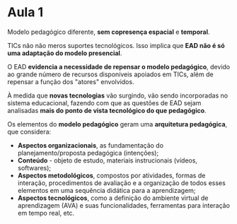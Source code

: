 # Aula 1

Modelo pedagógico diferente, **sem copresença espacial** e **temporal**.

TICs não não meros suportes tecnológicos. Isso implica que **EAD não é só uma adaptação do modelo presencial**.

O EAD **evidencia a necessidade de repensar o modelo pedagógico**, devido ao grande número de recursos disponíveis apoiados em TICs, além de repensar a função dos "atores" envolvidos.

À medida que **novas tecnologias** vão surgindo, vão sendo incorporadas no sistema educacional, fazendo com que as questões de EAD sejam analisadas **mais do ponto de vista tecnológico do que pedagógico**.

Os elementos do **modelo pedagógico** geram uma **arquitetura pedagógica**, que considera:

- **Aspectos organizacionais**, as fundamentação do planejamento/proposta pedagógica (intenções);
- **Conteúdo** - objeto de estudo, materiais instrucionais (vídeos, softwares);
- **Aspectos metodológicos**, compostos por atividades, formas de interação, procedimentos de avaliação e a organização de todos esses elementos em uma sequência didática para a aprendizagem;
- **Aspectos tecnológicos**, como a definição do ambiente virtual de aprendizagem (AVA) e suas funcionalidades, ferramentas para interação em tempo real, etc.

